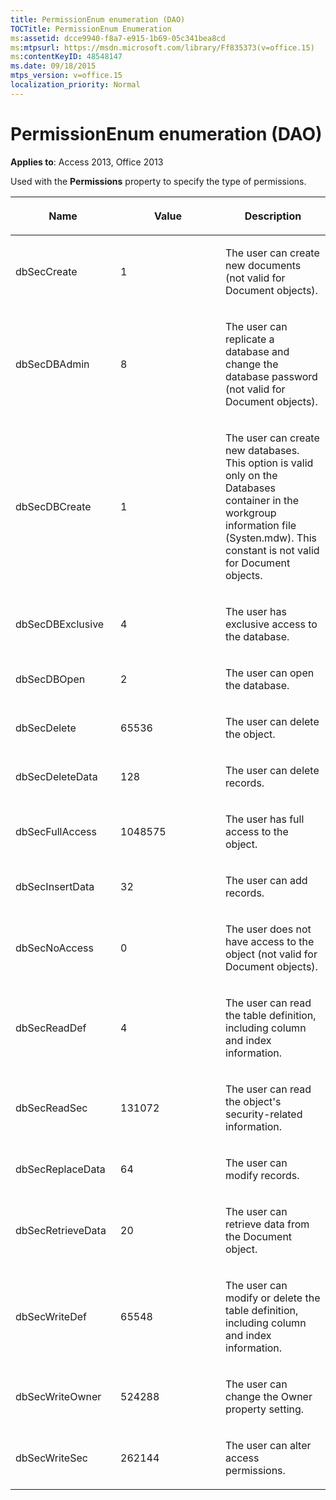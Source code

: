```yaml
---
title: PermissionEnum enumeration (DAO)
TOCTitle: PermissionEnum Enumeration
ms:assetid: dcce9940-f8a7-e915-1b69-05c341bea8cd
ms:mtpsurl: https://msdn.microsoft.com/library/Ff835373(v=office.15)
ms:contentKeyID: 48548147
ms.date: 09/18/2015
mtps_version: v=office.15
localization_priority: Normal
---
```


# PermissionEnum enumeration (DAO)


**Applies to**: Access 2013, Office 2013

Used with the **Permissions** property to specify the type of permissions.

<table>
<colgroup>
<col style="width: 33%" />
<col style="width: 33%" />
<col style="width: 33%" />
</colgroup>
<thead>
<tr class="header">
<th><p>Name</p></th>
<th><p>Value</p></th>
<th><p>Description</p></th>
</tr>
</thead>
<tbody>
<tr class="odd">
<td><p>dbSecCreate</p></td>
<td><p>1</p></td>
<td><p>The user can create new documents (not valid for Document objects).</p></td>
</tr>
<tr class="even">
<td><p>dbSecDBAdmin</p></td>
<td><p>8</p></td>
<td><p>The user can replicate a database and change the database password (not valid for Document objects).</p></td>
</tr>
<tr class="odd">
<td><p>dbSecDBCreate</p></td>
<td><p>1</p></td>
<td><p>The user can create new databases. This option is valid only on the Databases container in the workgroup information file (Systen.mdw). This constant is not valid for Document objects.</p></td>
</tr>
<tr class="even">
<td><p>dbSecDBExclusive</p></td>
<td><p>4</p></td>
<td><p>The user has exclusive access to the database.</p></td>
</tr>
<tr class="odd">
<td><p>dbSecDBOpen</p></td>
<td><p>2</p></td>
<td><p>The user can open the database.</p></td>
</tr>
<tr class="even">
<td><p>dbSecDelete</p></td>
<td><p>65536</p></td>
<td><p>The user can delete the object.</p></td>
</tr>
<tr class="odd">
<td><p>dbSecDeleteData</p></td>
<td><p>128</p></td>
<td><p>The user can delete records.</p></td>
</tr>
<tr class="even">
<td><p>dbSecFullAccess</p></td>
<td><p>1048575</p></td>
<td><p>The user has full access to the object.</p></td>
</tr>
<tr class="odd">
<td><p>dbSecInsertData</p></td>
<td><p>32</p></td>
<td><p>The user can add records.</p></td>
</tr>
<tr class="even">
<td><p>dbSecNoAccess</p></td>
<td><p>0</p></td>
<td><p>The user does not have access to the object (not valid for Document objects).</p></td>
</tr>
<tr class="odd">
<td><p>dbSecReadDef</p></td>
<td><p>4</p></td>
<td><p>The user can read the table definition, including column and index information.</p></td>
</tr>
<tr class="even">
<td><p>dbSecReadSec</p></td>
<td><p>131072</p></td>
<td><p>The user can read the object's security-related information.</p></td>
</tr>
<tr class="odd">
<td><p>dbSecReplaceData</p></td>
<td><p>64</p></td>
<td><p>The user can modify records.</p></td>
</tr>
<tr class="even">
<td><p>dbSecRetrieveData</p></td>
<td><p>20</p></td>
<td><p>The user can retrieve data from the Document object.</p></td>
</tr>
<tr class="odd">
<td><p>dbSecWriteDef</p></td>
<td><p>65548</p></td>
<td><p>The user can modify or delete the table definition, including column and index information.</p></td>
</tr>
<tr class="even">
<td><p>dbSecWriteOwner</p></td>
<td><p>524288</p></td>
<td><p>The user can change the Owner property setting.</p></td>
</tr>
<tr class="odd">
<td><p>dbSecWriteSec</p></td>
<td><p>262144</p></td>
<td><p>The user can alter access permissions.</p></td>
</tr>
</tbody>
</table>

